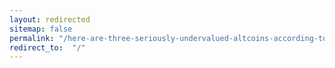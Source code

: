 ```yaml
---
layout: redirected
sitemap: false
permalink: "/here-are-three-seriously-undervalued-altcoins-according-to-crypto-trader-tyler-swope/"
redirect_to:  "/"
---
```

